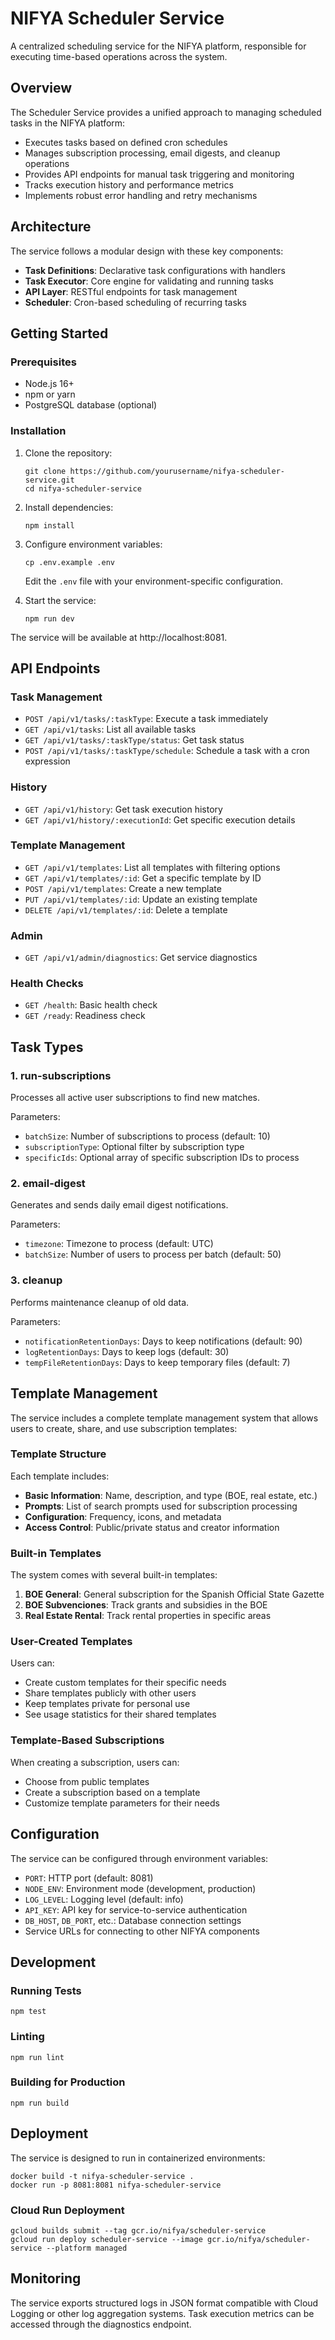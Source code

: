 # NIFYA Scheduler Service

A centralized scheduling service for the NIFYA platform, responsible for executing time-based operations across the system.

## Overview

The Scheduler Service provides a unified approach to managing scheduled tasks in the NIFYA platform:

- Executes tasks based on defined cron schedules
- Manages subscription processing, email digests, and cleanup operations
- Provides API endpoints for manual task triggering and monitoring
- Tracks execution history and performance metrics
- Implements robust error handling and retry mechanisms

## Architecture

The service follows a modular design with these key components:

- **Task Definitions**: Declarative task configurations with handlers
- **Task Executor**: Core engine for validating and running tasks
- **API Layer**: RESTful endpoints for task management
- **Scheduler**: Cron-based scheduling of recurring tasks

## Getting Started

### Prerequisites

- Node.js 16+
- npm or yarn
- PostgreSQL database (optional)

### Installation

1. Clone the repository:
   ```
   git clone https://github.com/yourusername/nifya-scheduler-service.git
   cd nifya-scheduler-service
   ```

2. Install dependencies:
   ```
   npm install
   ```

3. Configure environment variables:
   ```
   cp .env.example .env
   ```
   Edit the `.env` file with your environment-specific configuration.

4. Start the service:
   ```
   npm run dev
   ```

The service will be available at http://localhost:8081.

## API Endpoints

### Task Management

- `POST /api/v1/tasks/:taskType`: Execute a task immediately
- `GET /api/v1/tasks`: List all available tasks
- `GET /api/v1/tasks/:taskType/status`: Get task status
- `POST /api/v1/tasks/:taskType/schedule`: Schedule a task with a cron expression

### History

- `GET /api/v1/history`: Get task execution history
- `GET /api/v1/history/:executionId`: Get specific execution details

### Template Management

- `GET /api/v1/templates`: List all templates with filtering options
- `GET /api/v1/templates/:id`: Get a specific template by ID
- `POST /api/v1/templates`: Create a new template
- `PUT /api/v1/templates/:id`: Update an existing template
- `DELETE /api/v1/templates/:id`: Delete a template

### Admin

- `GET /api/v1/admin/diagnostics`: Get service diagnostics

### Health Checks

- `GET /health`: Basic health check
- `GET /ready`: Readiness check

## Task Types

### 1. run-subscriptions

Processes all active user subscriptions to find new matches.

Parameters:
- `batchSize`: Number of subscriptions to process (default: 10)
- `subscriptionType`: Optional filter by subscription type
- `specificIds`: Optional array of specific subscription IDs to process

### 2. email-digest

Generates and sends daily email digest notifications.

Parameters:
- `timezone`: Timezone to process (default: UTC)
- `batchSize`: Number of users to process per batch (default: 50)

### 3. cleanup

Performs maintenance cleanup of old data.

Parameters:
- `notificationRetentionDays`: Days to keep notifications (default: 90)
- `logRetentionDays`: Days to keep logs (default: 30)
- `tempFileRetentionDays`: Days to keep temporary files (default: 7)

## Template Management

The service includes a complete template management system that allows users to create, share, and use subscription templates:

### Template Structure

Each template includes:

- **Basic Information**: Name, description, and type (BOE, real estate, etc.)
- **Prompts**: List of search prompts used for subscription processing
- **Configuration**: Frequency, icons, and metadata
- **Access Control**: Public/private status and creator information

### Built-in Templates

The system comes with several built-in templates:

1. **BOE General**: General subscription for the Spanish Official State Gazette
2. **BOE Subvenciones**: Track grants and subsidies in the BOE
3. **Real Estate Rental**: Track rental properties in specific areas

### User-Created Templates

Users can:

- Create custom templates for their specific needs
- Share templates publicly with other users
- Keep templates private for personal use
- See usage statistics for their shared templates

### Template-Based Subscriptions

When creating a subscription, users can:
- Choose from public templates 
- Create a subscription based on a template
- Customize template parameters for their needs

## Configuration

The service can be configured through environment variables:

- `PORT`: HTTP port (default: 8081)
- `NODE_ENV`: Environment mode (development, production)
- `LOG_LEVEL`: Logging level (default: info)
- `API_KEY`: API key for service-to-service authentication
- `DB_HOST`, `DB_PORT`, etc.: Database connection settings
- Service URLs for connecting to other NIFYA components

## Development

### Running Tests

```
npm test
```

### Linting

```
npm run lint
```

### Building for Production

```
npm run build
```

## Deployment

The service is designed to run in containerized environments:

```
docker build -t nifya-scheduler-service .
docker run -p 8081:8081 nifya-scheduler-service
```

### Cloud Run Deployment

```
gcloud builds submit --tag gcr.io/nifya/scheduler-service
gcloud run deploy scheduler-service --image gcr.io/nifya/scheduler-service --platform managed
```

## Monitoring

The service exports structured logs in JSON format compatible with Cloud Logging or other log aggregation systems. Task execution metrics can be accessed through the diagnostics endpoint.